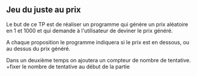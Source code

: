 ## Jeu du juste au prix



Le but de ce TP est de réaliser un programme qui génère un prix aléatoire en 1 et 1000 et qui demande à l'utilisateur de deviner le prix généré.

A chaque proposition le programme indiquera si le prix est en dessous, ou au dessus du prix généré.



Dans un deuxième temps on ajoutera un compteur de nombre de tentative.
+fixer le nombre de tentative au début de la partie
